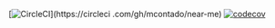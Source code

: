 [![CircleCI](https://circleci.com/gh/mcontado/near-me.svg?style=svg)](https://circleci
.com/gh/mcontado/near-me)
[![codecov](https://codecov.io/gh/mcontado/near-me/branch/master/graph/badge.svg)](https://codecov.io/gh/mcontado/near-me)